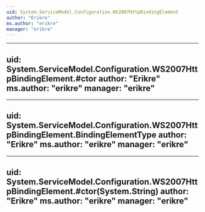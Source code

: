 ```yaml
---
uid: System.ServiceModel.Configuration.WS2007HttpBindingElement
author: "Erikre"
ms.author: "erikre"
manager: "erikre"
---
```


---
uid: System.ServiceModel.Configuration.WS2007HttpBindingElement.#ctor
author: "Erikre"
ms.author: "erikre"
manager: "erikre"
---

---
uid: System.ServiceModel.Configuration.WS2007HttpBindingElement.BindingElementType
author: "Erikre"
ms.author: "erikre"
manager: "erikre"
---

---
uid: System.ServiceModel.Configuration.WS2007HttpBindingElement.#ctor(System.String)
author: "Erikre"
ms.author: "erikre"
manager: "erikre"
---
